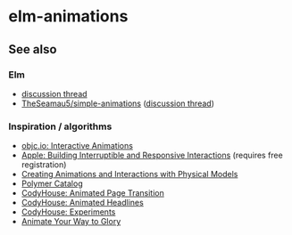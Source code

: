 # elm-animations

## See also

### Elm

 - [discussion thread](https://groups.google.com/forum/#!topic/elm-discuss/Cl6_stwjTnY)
 - [TheSeamau5/simple-animations](https://github.com/TheSeamau5/simple-animations) ([discussion thread](https://groups.google.com/forum/#!topic/elm-discuss/4sAbCc6HmVM))

### Inspiration / algorithms

 - [objc.io: Interactive Animations](http://www.objc.io/issues/12-animations/interactive-animations/)
 - [Apple: Building Interruptible and Responsive Interactions](https://developer.apple.com/videos/enterprise/#63) (requires free registration)
 - [Creating Animations and Interactions with Physical Models](https://iamralpht.github.io/physics/)
 - [Polymer Catalog](https://elements.polymer-project.org/)
 - [CodyHouse: Animated Page Transition](http://codyhouse.co/demo/animated-page-transition/)
 - [CodyHouse: Animated Headlines](http://codyhouse.co/demo/animated-headlines/)
 - [CodyHouse: Experiments](http://codyhouse.co/category/experiments/)
 - [Animate Your Way to Glory](http://acko.net/blog/animate-your-way-to-glory/)

